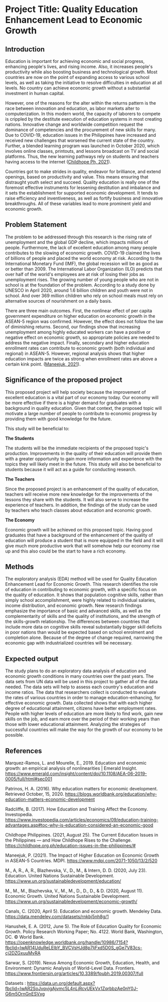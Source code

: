 # Project Title: Quality Education Enhancement Lead to Economic Growth
## Introduction
Education is important for achieving economic and social progress, enhancing people's lives, and rising income. Also, it increases people's productivity while also boosting business and technological growth. Most countries are now on the point of expanding access to various school levels, as well as taking the initiative to resolve difficulties in education at all levels. No country can achieve economic growth without a substantial investment in human capital.

However, one of the reasons for the alter within the returns pattern is the race between innovation and education, as labor markets alter to computerization. In this modern world, the capacity of laborers to compete is crippled by the destitute execution of education systems in most creating nations. Innovative change and worldwide competition request the dominance of competencies and the procurement of new skills for many. Due to COVID-19, education issues in the Philippines have increased and received new challenges that worsened the current state of the country. Further, a blended learning program was launched in October 2020, which involves online classes, printouts, and lessons broadcast on TV and social platforms. Thus, the new learning pathways rely on students and teachers having access to the internet ([Childhope Ph, 2021](https://childhope.org.ph/education-issues-in-the-philippines/#)).

Countries got to make strides in quality, endeavor for brilliance, and extend openings, based on productivity and value. This means ensuring that distraught youth select and succeed. Quality education is really one of the foremost effective instruments for lessening destitution and imbalance and it sets the establishment for supported economic development. It tends to raise efficiency and inventiveness, as well as fortify business and innovative breakthroughs. All of these variables lead to more prominent yield and economic growth.

## Problem Statement
The problem to be addressed through this research is the rising rate of unemployment and the global GDP decline, which impacts millions of people. Furthermore, the lack of excellent education among many people contributes to the slowing of economic growth. COVID-19 claimed the lives of billions of people and placed the world economy at risk. According to the International Monetary Fund (IMF), the global recession will be as good as or better than 2009. The International Labor Organization (ILO) predicts that over half of the world's employees are at risk of losing their jobs as unemployment rises. The growing number of young people who are not in school is at the foundation of the problem. According to a study done by UNESCO in April 2020, around 1.6 billion children and youth were not in school. And over 369 million children who rely on school meals must rely on alternative sources of nourishment on a daily basis.

There are three main outcomes. First, the nonlinear effect of per capita government expenditure on higher education on economic growth in the ASEAN-5 region was confirmed. However, the effect does not follow the law of diminishing returns. Second, our findings show that increasing unemployment among highly educated workers can have a positive or negative effect on economic growth, so appropriate policies are needed to address the negative impact. Finally, secondary and higher education enrollment rates can contribute to economic growth (both individual and regional) in ASEAN-5. However, regional analysis shows that higher education impacts are twice as strong when enrollment rates are above a certain kink point. ([Maneejuk, 2021](https://www.mdpi.com/2071-1050/13/2/520)).

## Significance of the proposed project


This proposed project will help society because the improvement of excellent education is a vital part of our economy today. Our economy will be more effective if there is a higher demand for graduates with a background in quality education. Given that context, the proposed topic will motivate a large number of people to contribute to economic progress by providing them with good knowledge for the future.

This study will be beneficial to:

__The Students__

The students will be the immediate recipients of the proposed topic's production. Improvements in the quality of their education will provide them with a greater opportunity to gain more information and experience with the topics they will likely meet in the future. This study will also be beneficial to students because it will act as a guide for conducting research.

__The Teachers__

Since the proposed project is an enhancement of the quality of education, teachers will receive more new knowledge for the improvements of the lessons they share with the students. It will also serve to increase the experience of teachers. In addition, the findings of the study can be used by teachers who teach classes about education and economic growth.

__The Economy__

Economic growth will be achieved on this proposed topic. Having good graduates that have a background of the enhancement of the quality of education will produce a student that is more equipped in the field and it will give much more productive work that will somehow help our economy rise up and this also could be the start to have a rich economy.


## Methods

The exploratory analysis (EDA) method will be used for Quality Education Enhancement Lead for Economic Growth. This research identifies the role of education in contributing to economic growth, with a specific focus on the quality of education. It shows that population cognitive skills, rather than simply school accomplishment, were highly related to individual salaries, income distribution, and economic growth. New research findings emphasize the importance of basic and advanced skills, as well as the complementarity of skills and the quality of institutions, and the strength of the skills-growth relationship. The differences between countries that include more data on cognitive skills reveal substantially bigger skill deficits in poor nations than would be expected based on school enrolment and completion alone. Because of the degree of change required, narrowing the economic gap with industrialized countries will be necessary.


## Expected output 
The study plans to do an exploratory data analysis of education and economic growth conditions in many countries over the past years. The data sets from UN data will be used in this project to gather all of the data needed. The data sets will help to assess each country's education and income ratios. The data that researchers collect is conducted to evaluate the rates of various countries in order to manage education-enhancing, for effective economic growth. Data collected shows that with each higher degree of educational attainment, citizens have better employment rates. People with higher levels of education are more likely to find work, gain new skills on the job, and earn more over the period of their working years than those with lower educational attainment. Analyzing the strategies of successful countries will make the way for the growth of our economy to be possible.

## References
Marquez-Ramos, L. and Mourelle, E., 2019. Education and economic growth: an empirical analysis of nonlinearities | Emerald Insight.
https://www.emerald.com/insight/content/doi/10.1108/AEA-06-2019-0005/full/html#sec001

Patrinos, H. A. (2016). Why education matters for economic development. Retrieved October, 15, 2020.
https://blogs.worldbank.org/education/why-education-matters-economic-development

Radcliffe, B. (2017). How Education and Training Affect the Economy. Investopedia.
https://www.investopedia.com/articles/economics/09/education-training-advantages.asp#toc-why-is-education-considered-an-economic-good

Childhope Philippines. (2021, August 25). The Current Education Issues in the Philippines — and How Childhope Rises to the Challenge.
https://childhope.org.ph/education-issues-in-the-philippines/#

Maneejuk, P. (2021). The Impact of Higher Education on Economic Growth in ASEAN-5 Countries. MDPI. 
https://www.mdpi.com/2071-1050/13/2/520

M., A, R., A, R., Blazhevska, V., D., M., & Intern, D. D. (2020, July 23). Education. United Nations Sustainable Development.
https://www.un.org/sustainabledevelopment/education/

M., M., M., Blazhevska, V., M., M., D., D., D., & D. (2020, August 11). Economic Growth. United Nations Sustainable Development.
https://www.un.org/sustainabledevelopment/economic-growth/

Canals, C. (2020, April 5). Education and economic growth. Mendeley Data.
https://data.mendeley.com/datasets/rnkbj5nh8g/1

Hanushek, E. A. (2012, June 5). The Role of Education Quality for Economic Growth. Policy Research Working Paper; No. 4122. World Bank, Washington, DC. © World Bank. https://openknowledge.worldbank.org/handle/10986/7154?fbclid=IwAR14UduReLEIbY_BVCVsHJd8p7ljFxd5D0S_gGe7V83cs-cj2DZGxuuMvRA

Sarwar, S. (2019). Nexus Among Economic Growth, Education, Health, and Environment: Dynamic Analysis of World-Level Data. Frontiers. 
https://www.frontiersin.org/articles/10.3389/fpubh.2019.00307/full


Datasets : https://data.un.org/default.aspx?fbclid=IwAR2SoJvqvjgAjvmc5L4nLjRcvUEkVx1ZqrbbzAe0nY0J-G6m5OrnGnESVxg


